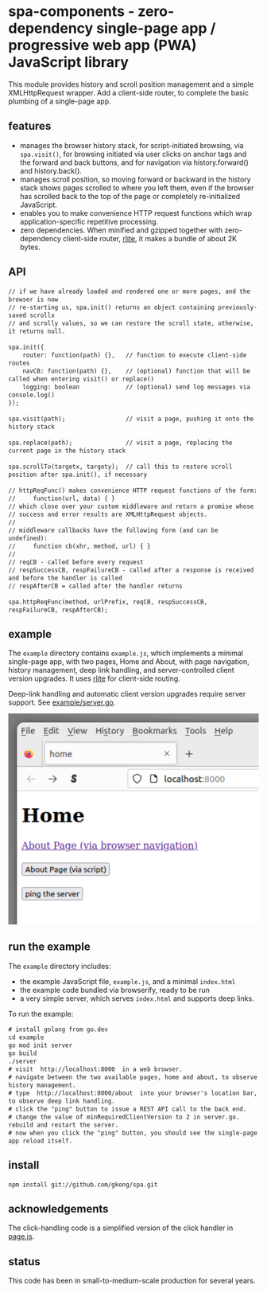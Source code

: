 # spa-components - zero-dependency single-page app / progressive web app (PWA) JavaScript library

This module provides history and scroll position management and a simple XMLHttpRequest wrapper.
Add a client-side router, to complete the basic plumbing of a single-page app.

## features
- manages the browser history stack, for script-initiated browsing, via `spa.visit()`, for browsing initiated via user clicks on anchor tags and the forward and back buttons, and for navigation via history.forward() and history.back().
- manages scroll position, so moving forward or backward in the history stack shows pages scrolled to where you left them, even if the browser has scrolled back to the top of the page or completely re-initialized JavaScript.
- enables you to make convenience HTTP request functions which wrap application-specific repetitive processing.
- zero dependencies. When minified and gzipped together with zero-dependency client-side router, [rlite](https://github.com/chrisdavies/rlite), it makes a bundle of about 2K bytes.

## API

	// if we have already loaded and rendered one or more pages, and the browser is now 
	// re-starting us, spa.init() returns an object containing previously-saved scrollx
	// and scrolly values, so we can restore the scroll state, otherwise, it returns null.

	spa.init({
		router: function(path) {},   // function to execute client-side routes
		navCB: function(path) {},    // (optional) function that will be called when entering visit() or replace()
		logging: boolean             // (optional) send log messages via console.log()
	});

	spa.visit(path);                 // visit a page, pushing it onto the history stack

	spa.replace(path);               // visit a page, replacing the current page in the history stack

	spa.scrollTo(targetx, targety);  // call this to restore scroll position after spa.init(), if necessary

	// httpReqFunc() makes convenience HTTP request functions of the form:
	//     function(url, data) { }
	// which close over your custom middleware and return a promise whose
	// success and error results are XMLHttpRequest objects.
	//
	// middleware callbacks have the following form (and can be undefined):
	//     function cb(xhr, method, url) { }
	//
	// reqCB - called before every request
	// respSuccessCB, respFailureCB - called after a response is received and before the handler is called
	// respAfterCB = called after the handler returns

	spa.httpReqFunc(method, urlPrefix, reqCB, respSuccessCB, respFailureCB, respAfterCB);

## example

The `example` directory contains `example.js`, which implements a minimal single-page app, with two pages, Home and About, with page navigation, history management, deep link handling, and server-controlled client version upgrades. It uses [rlite](https://github.com/chrisdavies/rlite) for client-side routing.

Deep-link handling and automatic client version upgrades require server support. See [example/server.go](https://github.com/gkong/spa/blob/main/example/server.go).

![Example App Screen Shot](spa-example.png?raw=true)

## run the example

The `example` directory includes:
- the example JavaScript file, `example.js`, and a minimal `index.html`
- the example code bundled via browserify, ready to be run
- a very simple server, which serves `index.html` and supports deep links.

To run the example:

	# install golang from go.dev
	cd example
	go mod init server
	go build
	./server
	# visit  http://localhost:8000  in a web browser.
	# navigate between the two available pages, home and about, to observe history management.
	# type  http://localhost:8000/about  into your browser's location bar, to observe deep link handling.
	# click the "ping" button to issue a REST API call to the back end.
	# change the value of minRequiredClientVersion to 2 in server.go. rebuild and restart the server.
	# now when you click the "ping" button, you should see the single-page app reload itself.

## install

	npm install git://github.com/gkong/spa.git

## acknowledgements

The click-handling code is a simplified version of the click handler in [page.js](https://github.com/visionmedia/page.js).

## status

This code has been in small-to-medium-scale production for several years.
